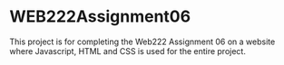 # WEB222Assignment06
This project is for completing the Web222 Assignment 06 on a website where Javascript, HTML and CSS is used for the entire project.
